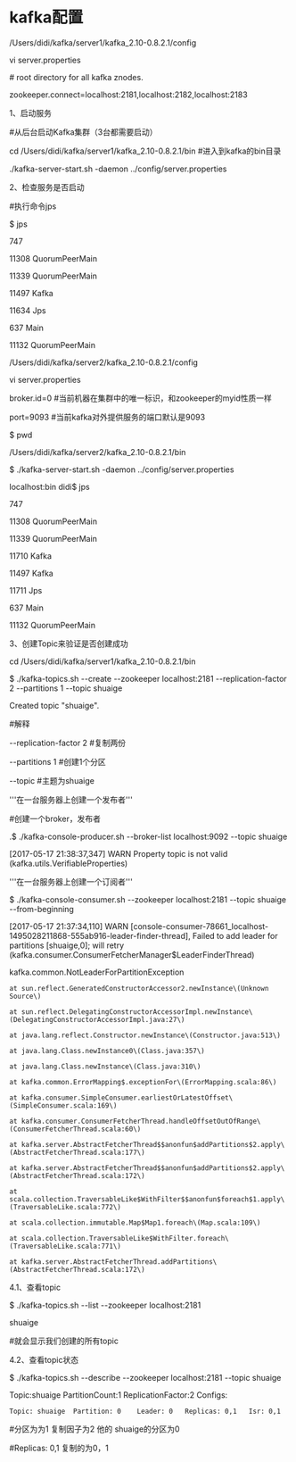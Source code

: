 # kafka配置

/Users/didi/kafka/server1/kafka\_2.10-0.8.2.1/config

vi server.properties

\# root directory for all kafka znodes.

zookeeper.connect=localhost:2181,localhost:2182,localhost:2183

1、启动服务

\#从后台启动Kafka集群（3台都需要启动）

cd /Users/didi/kafka/server1/kafka\_2.10-0.8.2.1/bin \#进入到kafka的bin目录

./kafka-server-start.sh -daemon ../config/server.properties

2、检查服务是否启动

\#执行命令jps

$ jps

747

11308 QuorumPeerMain

11339 QuorumPeerMain

11497 Kafka

11634 Jps

637 Main

11132 QuorumPeerMain

/Users/didi/kafka/server2/kafka\_2.10-0.8.2.1/config

vi server.properties

broker.id=0  \#当前机器在集群中的唯一标识，和zookeeper的myid性质一样

port=9093 \#当前kafka对外提供服务的端口默认是9093

$ pwd

/Users/didi/kafka/server2/kafka\_2.10-0.8.2.1/bin

$ ./kafka-server-start.sh -daemon ../config/server.properties

localhost:bin didi$ jps

747

11308 QuorumPeerMain

11339 QuorumPeerMain

11710 Kafka

11497 Kafka

11711 Jps

637 Main

11132 QuorumPeerMain

3、创建Topic来验证是否创建成功

cd /Users/didi/kafka/server1/kafka\_2.10-0.8.2.1/bin

$ ./kafka-topics.sh --create --zookeeper localhost:2181 --replication-factor 2 --partitions 1 --topic shuaige

Created topic "shuaige".

\#解释

--replication-factor 2   \#复制两份

--partitions 1 \#创建1个分区

--topic \#主题为shuaige

'''在一台服务器上创建一个发布者'''

\#创建一个broker，发布者

.$ ./kafka-console-producer.sh --broker-list localhost:9092 --topic shuaige

\[2017-05-17 21:38:37,347\] WARN Property topic is not valid \(kafka.utils.VerifiableProperties\)

'''在一台服务器上创建一个订阅者'''

$ ./kafka-console-consumer.sh --zookeeper localhost:2181 --topic shuaige --from-beginning

\[2017-05-17 21:37:34,110\] WARN \[console-consumer-78661\_localhost-1495028211868-555ab916-leader-finder-thread\], Failed to add leader for partitions \[shuaige,0\]; will retry \(kafka.consumer.ConsumerFetcherManager$LeaderFinderThread\)

kafka.common.NotLeaderForPartitionException

```
at sun.reflect.GeneratedConstructorAccessor2.newInstance\(Unknown Source\)

at sun.reflect.DelegatingConstructorAccessorImpl.newInstance\(DelegatingConstructorAccessorImpl.java:27\)

at java.lang.reflect.Constructor.newInstance\(Constructor.java:513\)

at java.lang.Class.newInstance0\(Class.java:357\)

at java.lang.Class.newInstance\(Class.java:310\)

at kafka.common.ErrorMapping$.exceptionFor\(ErrorMapping.scala:86\)

at kafka.consumer.SimpleConsumer.earliestOrLatestOffset\(SimpleConsumer.scala:169\)

at kafka.consumer.ConsumerFetcherThread.handleOffsetOutOfRange\(ConsumerFetcherThread.scala:60\)

at kafka.server.AbstractFetcherThread$$anonfun$addPartitions$2.apply\(AbstractFetcherThread.scala:177\)

at kafka.server.AbstractFetcherThread$$anonfun$addPartitions$2.apply\(AbstractFetcherThread.scala:172\)

at scala.collection.TraversableLike$WithFilter$$anonfun$foreach$1.apply\(TraversableLike.scala:772\)

at scala.collection.immutable.Map$Map1.foreach\(Map.scala:109\)

at scala.collection.TraversableLike$WithFilter.foreach\(TraversableLike.scala:771\)

at kafka.server.AbstractFetcherThread.addPartitions\(AbstractFetcherThread.scala:172\)
```

4.1、查看topic

$  ./kafka-topics.sh --list --zookeeper localhost:2181

shuaige

\#就会显示我们创建的所有topic

4.2、查看topic状态

$ ./kafka-topics.sh --describe --zookeeper localhost:2181 --topic shuaige

Topic:shuaige	PartitionCount:1	ReplicationFactor:2	Configs:

	Topic: shuaige	Partition: 0	Leader: 0	Replicas: 0,1	Isr: 0,1

\#分区为为1  复制因子为2   他的  shuaige的分区为0

\#Replicas: 0,1   复制的为0，1

